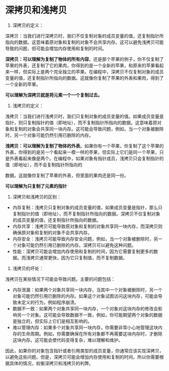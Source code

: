 # 深拷贝和浅拷贝

1. 深拷贝的定义：

深拷贝：当我们进行深拷贝时，我们不仅复制对象的成员变量的值，还复制指针所指向的数据。这意味着原对象和复制的对象不会共享内存。这可以避免浅拷贝可能导致的问题，但可能会增加内存使用和复制的时间。

**深拷贝：可以理解为复制了物体的所有内容**。还是那个苹果的例子，你不仅复制了苹果的外表，还复制了它的果肉，你得到的是一个全新的苹果，和原来的苹果看起来一样，但实际上是两个完全独立的苹果。在编程中，深拷贝不仅复制对象的成员变量的值，还复制指针所指向的数据。这就像你复制了苹果的外表和果肉，得到了一个全新的苹果。

**可以理解为深拷贝就是将元素一个一个复制过去。**

1. 浅拷贝的定义：

浅拷贝：当我们进行浅拷贝时，我们只复制对象的成员变量的值。如果成员变量是指针，则只复制指针的值（即地址），而不复制指针所指向的数据。这意味着原对象和复制的对象会共享同一块内存。这可能会导致问题，例如，当一个对象被删除时，另一个对象可能仍然引用已删除的内存。

**浅拷贝：可以理解为复制了物体的外表**。如果你有一个苹果，你复制了这个苹果的外表，你得到的是另一个看起来一模一样的苹果，但实际上它们是同一个苹果，只是外表看起来像是两个。在编程中，如果对象有指针成员，浅拷贝只会复制指针的值（即地址），而不会复制指针所指向的

数据。这就像你复制了苹果的外表，但里面的果肉还是同一份。

**可以理解为只复制了元素的指针**

1. 深拷贝和浅拷贝的区别：
- 内存复制：浅拷贝只复制对象的成员变量的值，如果成员变量是指针，那么只复制指针的值（即地址），而不复制指针所指向的数据。深拷贝不仅复制对象的成员变量的值，还复制指针所指向的数据。
- 内存共享：浅拷贝可能导致原对象和复制的对象共享同一块内存，而深拷贝则确保原对象和复制的对象不会共享内存。
- 内存安全：浅拷贝可能导致内存安全问题，例如，当一个对象被删除时，另一个对象可能仍然引用已删除的内存。深拷贝可以避免这种问题。
- 性能：深拷贝可能会增加内存使用和复制的时间，因为它需要复制更多的数据。而浅拷贝通常更快，因为它只复制值，而不复制数据。
1. 浅拷贝的坏处：

浅拷贝在某些情况下可能会导致问题。主要的问题包括：

- 内存泄漏：如果两个对象共享同一块内存，当其中一个对象被删除时，另一个对象可能仍然引用已删除的内存。如果这个对象试图访问这块内存，可能会导致未定义的行为，例如程序崩溃。
- 数据不一致：如果两个对象共享同一块内存，一个对象对这块内存的修改会影响另一个对象。这可能会导致数据不一致，例如，你可能期望两个对象的数据是独立的，但实际上它们是相互影响的。
- 难以管理内存：如果多个对象共享同一块内存，你需要非常小心地管理这块内存的生命周期。例如，你需要确保在所有对象都不再需要这块内存时，才删除这块内存。这可能会使代码变得复杂，难以理解和维护。

因此，如果你的对象包含指针或者引用类型的成员变量，你通常应该实现深拷贝，以避免这些问题。但是，深拷贝可能会增加内存使用和复制的时间，所以你需要根据具体的情况，权衡深拷贝和浅拷贝的利弊。